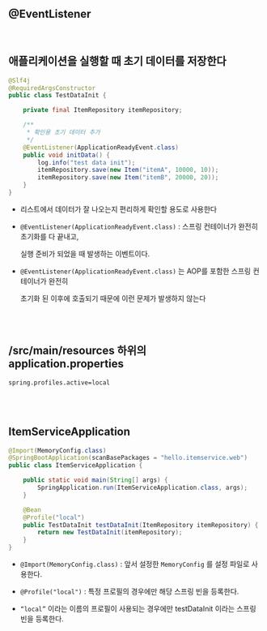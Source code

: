## @EventListener

<br/>

## 애플리케이션을 실행할 때 초기 데이터를 저장한다

```java
@Slf4j
@RequiredArgsConstructor
public class TestDataInit {

    private final ItemRepository itemRepository;

    /**
     * 확인용 초기 데이터 추가
     */
    @EventListener(ApplicationReadyEvent.class)
    public void initData() {
        log.info("test data init");
        itemRepository.save(new Item("itemA", 10000, 10));
        itemRepository.save(new Item("itemB", 20000, 20));
    }
}
```

- 리스트에서 데이터가 잘 나오는지 편리하게 확인할 용도로 사용한다
- `@EventListener(ApplicationReadyEvent.class)` : 스프링 컨테이너가 완전히 초기화를 다 끝내고,
    
    실행 준비가 되었을 때 발생하는 이벤트이다.
    
- `@EventListener(ApplicationReadyEvent.class)` 는 AOP를 포함한 스프링 컨테이너가 완전히
    
    초기화 된 이후에 호출되기 때문에 이런 문제가 발생하지 않는다

<br/><br/>

## /src/main/resources 하위의 application.properties

```
spring.profiles.active=local
```

<br/><br/>

## ItemServiceApplication

```java
@Import(MemoryConfig.class)
@SpringBootApplication(scanBasePackages = "hello.itemservice.web")
public class ItemServiceApplication {

	public static void main(String[] args) {
		SpringApplication.run(ItemServiceApplication.class, args);
	}

	@Bean
	@Profile("local")
	public TestDataInit testDataInit(ItemRepository itemRepository) {
		return new TestDataInit(itemRepository);
	}
}
```

- `@Import(MemoryConfig.class)` : 앞서 설정한 `MemoryConfig` 를 설정 파일로 사용한다.

- `@Profile("local")` : 특정 프로필의 경우에만 해당 스프링 빈을 등록한다.
- `“local”` 이라는 이름의 프로필이 사용되는 경우에만 testDataInit 이라는 스프링 빈을 등록한다.